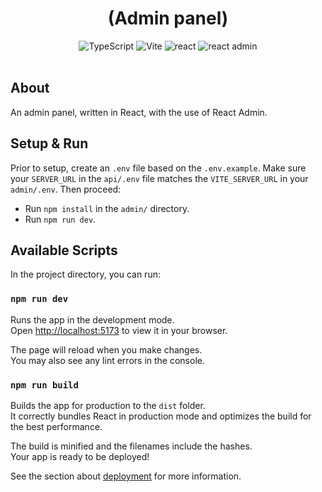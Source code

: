 <head>
    <div align="center">
        <h1 align="center"> (Admin panel)</h1>
    </div>
</head>

<div align="center">
  <img alt="TypeScript" src="https://img.shields.io/badge/-TypeScript-3178C6.svg?style=for-the-badge&logo=TypeScript&logoColor=white" />
  <img alt="Vite" src="https://img.shields.io/badge/-Vite-646CFF.svg?style=for-the-badge&logo=Vite&logoColor=white" />
  <img alt="react" src="https://img.shields.io/badge/-React-61DAFB.svg?style=for-the-badge&logo=react&logoColor=black" />
  <img alt="react admin" src="https://img.shields.io/badge/-React%20admin-1a237e.svg?style=for-the-badge&logo=react&logoColor=white" />
</div>

</br>

## About

An admin panel, written in React, with the use of React Admin.

## Setup & Run

Prior to setup, create an `.env` file based on the `.env.example`. Make sure your `SERVER_URL` in the `api/.env` file matches the `VITE_SERVER_URL` in your `admin/.env`.
Then proceed:

- Run `npm install` in the `admin/` directory.
- Run `npm run dev`.

## Available Scripts

In the project directory, you can run:

### `npm run dev`

Runs the app in the development mode.\
Open [http://localhost:5173](http://localhost:5173) to view it in your browser.

The page will reload when you make changes.\
You may also see any lint errors in the console.

### `npm run build`

Builds the app for production to the `dist` folder.\
It correctly bundles React in production mode and optimizes the build for the best performance.

The build is minified and the filenames include the hashes.\
Your app is ready to be deployed!

See the section about [deployment](https://vitejs.dev/guide/static-deploy.html#building-the-app) for more information.
